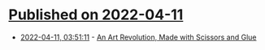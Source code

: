 # [Published on 2022-04-11](index.md)

* [2022-04-11, 03:51:11](https://news.ycombinator.com/item?id=30984426) - [An Art Revolution, Made with Scissors and Glue](https://www.nytimes.com/interactive/2021/01/29/arts/design/juan-gris-cubism-collage.html)
